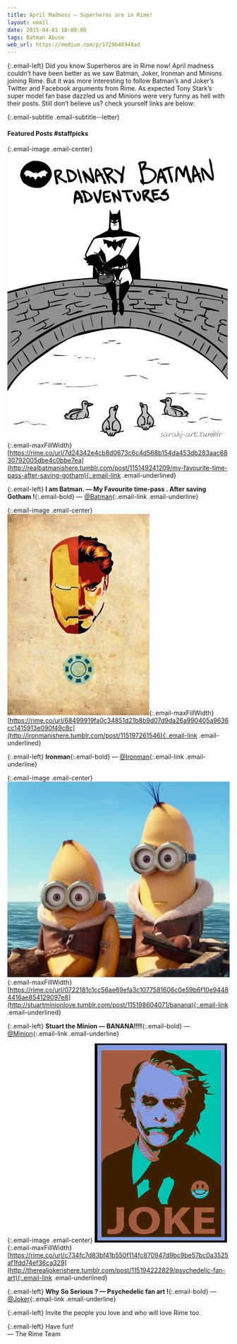 ```yaml
---
title: April Madness — Superheros are in Rime!
layout: email
date: 2015-04-01 10:00:00
tags: Batman Abuse
web_url: https://medium.com/p/1729b48948ad
---
```


{:.email-left}
Did you know Superheros are in Rime now! April madness couldn’t have been better as we saw Batman, Joker, Ironman and Minions joining Rime. But it was more interesting to follow Batman’s and Joker’s Twitter and Facebook arguments from Rime. As expected Tony Stark’s super model fan base dazzled us and Minions were very funny as hell with their posts. Still don’t believe us? check yourself links are below:

{:.email-subtitle .email-subtitle--letter}
#### Featured Posts #staffpicks

{:.email-image .email-center}
![](/assets/email/04-0*itgmNh71nV922P3u.gif){:.email-maxFillWidth}
<span class="email-caption">[https://rime.co/url/7d24342e4cb8d0673c6c4d568b154da453db283aac6830792005dbe4c0bbe7ea](http://realbatmanishere.tumblr.com/post/115149241209/my-favourite-time-pass-after-saving-gotham){:.email-link .email-underlined}</span>

{:.email-left}
**I am Batman. — My Favourite time-pass . After saving Gotham !**{:.email-bold} — [@Batman](/@Batman){:.email-link .email-underline}

{:.email-image .email-center}
![](/assets/email/04-0*r3-apeiti3tK1I9-.jpg){:.email-maxFillWidth}
<span class="email-caption">[https://rime.co/url/68499919fa0c34851d21b8b9d07d9da26a990405a9636cc1415913e090f49c8c](http://ironmanishere.tumblr.com/post/115197261546){:.email-link .email-underlined}</span>

{:.email-left}
**Ironman**{:.email-bold} — [@Ironman](/@Ironman){:.email-link .email-underline}

{:.email-image .email-center}
![](/assets/email/04-0*SMjBXrIm4Fcxpyyk.jpg){:.email-maxFillWidth}
<span class="email-caption">[https://rime.co/url/0722181c1cc56ae69efa3c1077581606c0e59b6f10e94484416ae854129097e8](http://stuartminionlove.tumblr.com/post/115198604071/banana){:.email-link .email-underlined}</span>

{:.email-left}
**Stuart the Minion — BANANA!!!!**{:.email-bold} — [@Minion](/@Minion){:.email-link .email-underline}

{:.email-image .email-center}
![](/assets/email/04-0*eGi0FSyAsgQbyiP7.gif){:.email-maxFillWidth}
<span class="email-caption">[https://rime.co/url/c734fc7d83bf41b550f114fc870947d9bc9be57bc0a3525af1fdd74ef36ca329](http://therealjokerishere.tumblr.com/post/115194222829/psychedelic-fan-art){:.email-link .email-underlined}</span>

{:.email-left}
**Why So Serious ? — Psychedelic fan art !**{:.email-bold} — [@Joker](/@Joker){:.email-link .email-underline}

{:.email-left}
Invite the people you love and who will love Rime too.

{:.email-left}
Have fun!<br>
— The Rime Team